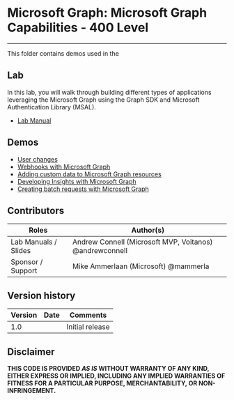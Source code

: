 # Microsoft Graph: Microsoft Graph Capabilities - 400 Level
----------------
This folder contains demos used in the 

## Lab
In this lab, you will walk through building different types of applications leveraging the Microsoft Graph using the Graph SDK and Microsoft Authentication Library (MSAL).

- [Lab Manual](../Lab.md)

## Demos

- [User changes](./01-user-changes)
- [Webhooks with Microsoft Graph](./02-webhooks)
- [Adding custom data to Microsoft Graph resources](./03-custom-data)
- [Developing Insights with Microsoft Graph](./04-insights)
- [Creating batch requests with Microsoft Graph](./05-batch)

## Contributors
|        Roles         |                        Author(s)                        |
| -------------------- | ------------------------------------------------------- |
| Lab Manuals / Slides | Andrew Connell (Microsoft MVP, Voitanos) @andrewconnell |
| Sponsor / Support    | Mike Ammerlaan (Microsoft) @mammerla                    |

## Version history

| Version | Date |    Comments     |
| ------- | ---- | --------------- |
| 1.0     |      | Initial release |

## Disclaimer
**THIS CODE IS PROVIDED *AS IS* WITHOUT WARRANTY OF ANY KIND, EITHER EXPRESS OR IMPLIED, INCLUDING ANY IMPLIED WARRANTIES OF FITNESS FOR A PARTICULAR PURPOSE, MERCHANTABILITY, OR NON-INFRINGEMENT.**